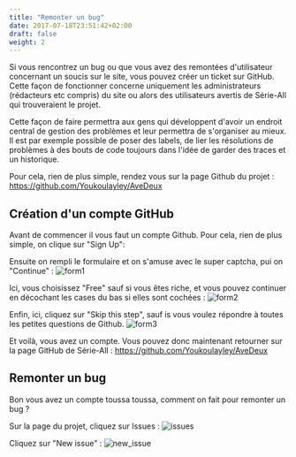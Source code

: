 ```yaml
---
title: "Remonter un bug"
date: 2017-07-18T23:51:42+02:00
draft: false
weight: 2
---
```


Si vous rencontrez un bug ou que vous avez des remontées d'utilisateur concernant 
un soucis sur le site, vous pouvez créer un ticket sur GitHub. Cette façon de
fonctionner concerne uniquement les administrateurs (rédacteurs etc compris) du 
site ou alors des utilisateurs avertis de Série-All qui trouveraient le projet.

Cette façon de faire permettra aux gens qui développent d'avoir un endroit central
de gestion des problèmes et leur permettra de s'organiser au mieux. Il est par 
exemple possible de poser des labels, de lier les résolutions de problèmes à des 
bouts de code toujours dans l'idée de garder des traces et un historique.

Pour cela, rien de plus simple, rendez vous sur la page Github du projet :
https://github.com/Youkoulayley/AveDeux

## Création d'un compte GitHub
Avant de commencer il vous faut un compte Github. Pour cela, rien de plus simple, 
on clique sur "Sign Up":

Ensuite on rempli le formulaire et on s'amuse avec le super captcha, pui on 
"Continue" :
![form1](/img/bugs/form_signup1.png)

Ici, vous choisissez "Free" sauf si vous êtes riche, et vous pouvez continuer en 
décochant les cases du bas si elles sont cochées :
![form2](/img/bugs/form_signup2.png)

Enfin, ici, cliquez sur "Skip this step", sauf is vous voulez répondre à toutes les 
petites questions de Github.
![form3](/img/bugs/form_signup3.png)

Et voilà, vous avez un compte. Vous pouvez donc maintenant retourner sur la page 
GitHub de Série-All : https://github.com/Youkoulayley/AveDeux

## Remonter un bug
Bon vous avez un compte toussa toussa, comment on fait pour remonter un bug ?

Sur la page du projet, cliquez sur Issues :
![issues](/img/bugs/issues.png)

Cliquez sur "New issue" : 
![new_issue](/img/bugs/new_issues.png)
